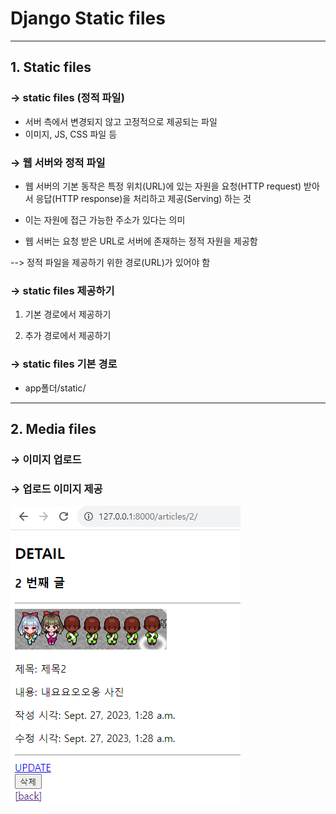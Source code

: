 # Django Static files
------

## 1. Static files

### &rarr; static files (정적 파일)

- 서버 측에서 변경되지 않고 고정적으로 제공되는 파일
- 이미지, JS, CSS 파일 등

### &rarr; 웹 서버와 정적 파일

- 웹 서버의 기본 동작은 특정 위치(URL)에 있는 자원을 요청(HTTP request) 받아서 응답(HTTP response)을 처리하고 제공(Serving) 하는 것

- 이는 자원에 접근 가능한 주소가 있다는 의미

- 웹 서버는 요청 받은 URL로 서버에 존재하는 정적 자원을 제공함

--> 정적 파일을 제공하기 위한 경로(URL)가 있어야 함

### &rarr; static files 제공하기

1. 기본 경로에서 제공하기

2. 추가 경로에서 제공하기

### &rarr; static files 기본 경로

- app폴더/static/


--------

## 2. Media files

### &rarr; 이미지 업로드

### &rarr; 업로드 이미지 제공

![Alt text](media/result.PNG)